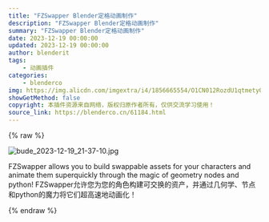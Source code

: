 ```yaml
---
title: "FZSwapper Blender定格动画制作"
description: "FZSwapper Blender定格动画制作"
summary: "FZSwapper Blender定格动画制作"
date: 2023-12-19 00:00:00
updated: 2023-12-19 00:00:00
author: blenderit
tags: 
    - 动画插件
categories:
    - blenderco
img: https://img.alicdn.com/imgextra/i4/1856665554/O1CN012RozdU1qtmetyON12_!!1856665554.jpg
showGetMethod: false
copyright: 本插件资源来自网络，版权归原作者所有，仅供交流学习使用！
source_link: https://blenderco.cn/61184.html
---
```


{% raw %}
<p><img class="aligncenter" src="https://img.alicdn.com/imgextra/i4/1856665554/O1CN012RozdU1qtmetyON12_!!1856665554.jpg" alt="bude_2023-12-19_21-37-10.jpg"></p><p>FZSwapper allows you to build swappable assets for your characters and animate them superquickly through the magic of geometry nodes and python! FZSwapper允许您为您的角色构建可交换的资产，并通过几何学、节点和python的魔力将它们超高速地动画化！</p>
<div style="display: none">blenderco</div>
{% endraw %}